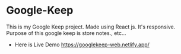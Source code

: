 # Google-Keep

This is my Google Keep project. Made using React js. It's responsive. Purpose of this google keep is store notes., etc...

- Here is Live Demo https://googlekeep-web.netlify.app/
